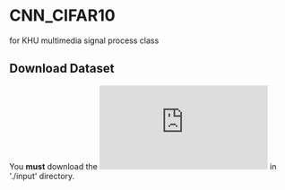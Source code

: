 # CNN_CIFAR10
for KHU multimedia signal process class

## Download Dataset
You __must__ download the ![CIFAR_10 dataset](https://www.cs.toronto.edu/~kriz/cifar.html) in './input' directory.
